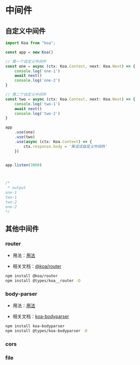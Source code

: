 # 中间件

## 自定义中间件

```typescript {5-10,12-17}
import Koa from "koa";

const app = new Koa()

// 第一个自定义中间件
const one = async (ctx: Koa.Context, next: Koa.Next) => {
    console.log('one-1')
    await next()
    console.log('one-2')
}

// 第二个自定义中间件
const two = async (ctx: Koa.Context, next: Koa.Next) => {
    console.log('two-1')
    await next()
    console.log('two-2')
}

app
    .use(one)
    .use(two)
    .use(async (ctx: Koa.Context) => {
    	ctx.response.body = '来试试自定义中间件'
	})


app.listen(3000)



/*
 * output
one-1
two-1
two-2
one-2
*/
```





## 其他中间件

### router

- 用法：[用法](./2_router)

- 相关文档：[@koa/router](https://www.npmjs.com/package/@koa/router)

``` bash
npm install @koa/router
npm install @types/koa__router -D
```



### body-parser

- 用法：[用法](./3_request#请求体参数)

- 相关文档：[koa-bodyparser ](https://www.npmjs.com/package/koa-bodyparser)

``` bash
npm install koa-bodyparser
npm install @types/koa-bodyparser -D
```



### cors



### file
